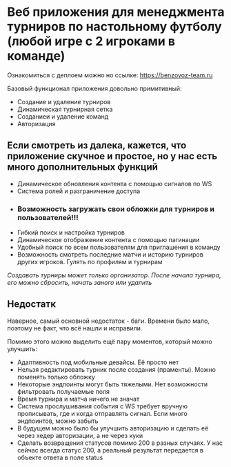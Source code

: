 <h1>Веб приложения для менеджмента турниров по настольному футболу (любой игре с 2 игроками в команде)</h1>

Ознакомиться с деплоем можно но ссылке: https://benzovoz-team.ru

Базовый функционал приложения довольно примитивный:
<ul>
  <li>Создание и удаление турниров</li>
  <li>Динамическая турнирная сетка</li>
  <li>Созданиеи и удаление команд</li>
  <li>Авторизация</li>
</ul>

<h2>Если смотреть из далека, кажется, что приложение скучное и простое, но у нас есть много дополнительных функций</h2>
<ul>
  <li>Динамическое обновления контента с помощью сигналов по WS</li>
  <li>Система ролей и разграничение доступа</li>
  <li><h3>Возможность загружать свои обложки для турниров и пользователей!!!</h3></li>
  <li>Гибкий поиск и настройка турниров</li>
  <li>Динамическое отображение контента с помощью пагинации</li>
  <li>Удобный поиск по всем пользователям для приглашения в команду</li>
  <li>Возможность смотреть последние матчи и историю турниров других игроков. Гулять по профилям и турнирам</li>
</ul>

<i>
  Создавать турниры может только организатор.
  После начала турнира, его можно сбросить, начать заного или удалить
</i>

<h2>Недостатк</h2>
Наверное, самый основной недостаток - баги. Времени было мало, поэтому не факт, что всё нашли и исправили.

Помимо этого можно выделить ещё пару моментов, который можно улучшить:
<ul>
  <li>Адаптивность под мобильные девайсы. Её просто нет</li>
  <li>Нельзя редактировать турник после создания (праменты). Можно поменять только обложку</li>
  <li>Некоторые эндпоинты могут быть тяжелыми. Нет возможности фильтровать получаемые поля</li>
  <li>Время турнира и матча ничего не значат</li>
  <li>Система прослушивания события с WS требует вручную прописывать, где и когда отправлять сигнал. Если много эндпоинтов, можно забыть</li>
  <li>В будущем можно было бы улучшить авторизацию и сделать её через хедер авторизации, а не через куки</li>
  <li>Сделать возвращения статусов помимо 200 в разных случаях. У нас сейчас всегда статус 200, а реальный результат передается в объекте ответа в поле status</li>
</ul>
